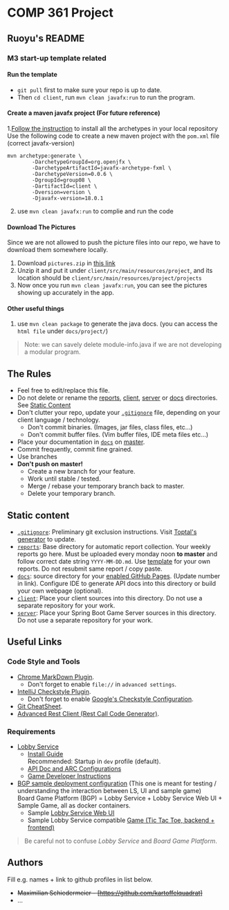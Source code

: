 # COMP 361 Project

## Ruoyu's README

### M3 start-up template related

#### Run the template
- `git pull` first to make sure your repo is up to date.
- Then `cd client`, run `mvn clean javafx:run` to run the program.

#### Create a maven javafx project (For future reference)
1.[Follow the instruction](https://github.com/openjfx/javafx-maven-archetypes) to install all the archetypes in your local repository
Use the following code to create a new maven project with the `pom.xml` file 
(correct javafx-version)
```
mvn archetype:generate \
        -DarchetypeGroupId=org.openjfx \
        -DarchetypeArtifactId=javafx-archetype-fxml \
        -DarchetypeVersion=0.0.6 \
        -DgroupId=group08 \
        -DartifactId=client \
        -Dversion=version \
        -Djavafx-version=18.0.1
```

2. use `mvn clean javafx:run` to complie and run the code

#### Download The Pictures
Since we are not allowed to push the picture files into our repo, we have to download them somewhere locally.
1. Download `pictures.zip` in [this link](https://drive.google.com/file/d/1zu5xSG-dPu_UwCm6VvusWM9FBiN613iW/view?usp=sharing)
2. Unzip it and put it under `client/src/main/resources/project`, and its location should be `client/src/main/resources/project/projects`
3. Now once you run `mvn clean javafx:run`, you can see the pictures showing up accurately in the app.

#### Other useful things
1. use `mvn clean package` to generate the java docs. (you can access the `html file` under `docs/project/`)



> Note: we can savely delete module-info.java if we are not developing a modular program.


## The Rules

 * Feel free to edit/replace this file.
 * Do not delete or rename the [reports](reports), [client](client), [server](server) or [docs](docs) directories.  
See [Static Content](#static-content)
 * Don't clutter your repo, update your [```.gitignore```](.gitignore) file, depending on your client language / technology.
    * Don't commit binaries. (Images, jar files, class files, etc...)
    * Don't commit buffer files. (Vim buffer files, IDE meta files etc...)
 * Place your documentation in [```docs```](docs) on [master](branch).
 * Commit frequently, commit fine grained.
 * Use branches
 * **Don't push on master!**
    * Create a new branch for your feature.
    * Work until stable / tested.
    * Merge / rebase your temporary branch back to master.
    * Delete your temporary branch.

## Static content

 * [```.gitignore```](.gitignore): Preliminary git exclusion instructions. Visit [Toptal's generator](https://www.toptal.com/developers/gitignore) to update.
 * [```reports```](reports): Base directory for automatic report collection. Your weekly reports go here. Must be uploaded every monday noon **to master** and follow correct date string ```YYYY-MM-DD.md```. Use [template](reports/YYYY-MM-DD.md) for your own reports. Do not resubmit same report / copy paste.
 * [```docs```](docs): source directory for your [enabled GitHub Pages](https://comp361.github.io/f2022-hexanome-00/). (Update number in link). Configure IDE to generate API docs into this directory or build your own webpage (optional).
 *  [```client```](client): Place your client sources into this directory. Do not use a separate repository for your work.
 * [```server```](server): Place your Spring Boot Game Server sources in this directory. Do not use a separate repository for your work.

## Useful Links

### Code Style and Tools

 * [Chrome MarkDown Plugin](https://chrome.google.com/webstore/detail/markdown-viewer/ckkdlimhmcjmikdlpkmbgfkaikojcbjk?hl=en).
    * Don't forget to enable ```file://``` in ```advanced settings```.
 * [IntelliJ Checkstyle Plugin](https://plugins.jetbrains.com/plugin/1065-checkstyle-idea).
    * Don't forget to enable [Google's Checkstyle Configuration](https://raw.githubusercontent.com/checkstyle/checkstyle/master/src/main/resources/google_checks.xml).
 * [Git CheatSheet](git-cheatsheet.md).
 * [Advanced Rest Client (Rest Call Code Generator)](https://docs.advancedrestclient.com/installation).

### Requirements

 * [Lobby Service](https://github.com/kartoffelquadrat/LobbyService)
    * [Install Guide](https://github.com/kartoffelquadrat/LobbyService/blob/master/markdown/build-deploy.md)  
Recommended: Startup in ```dev``` profile (default).
    * [API Doc and ARC Configurations](https://github.com/kartoffelquadrat/LobbyService/blob/master/markdown/api.md)
    * [Game Developer Instructions](https://github.com/kartoffelquadrat/LobbyService/blob/master/markdown/game-dev.md)
 * [BGP sample deployment configuration](https://github.com/kartoffelquadrat/BoardGamePlatform) (This one is meant for testing / understanding the interaction between LS, UI and sample game)  
Board Game Platform (BGP) = Lobby Service + Lobby Service Web UI + Sample Game, all as docker containers.
    * Sample [Lobby Service Web UI](https://github.com/kartoffelquadrat/LobbyServiceWebInterface)
    * Sample Lobby Service compatible [Game (Tic Tac Toe, backend + frontend)](https://github.com/kartoffelquadrat/BgpXox)

 > Be careful not to confuse *Lobby Service* and *Board Game Platform*.

## Authors

Fill e.g. names + link to github profiles in list below.

 * ~~Maximilian Schiedermeier - [https://github.com/kartoffelquadrat]~~
 * ...


